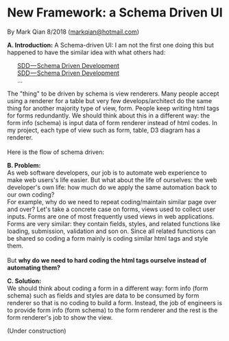 New Framework: a Schema Driven UI
=================================

By Mark Qian 8/2018 (markqian@hotmail.com)

<b>A. Introduction:</b> 
A Schema-driven UI: I am not the first one doing this but happened to have the similar idea with what others had:<br/>
<ul>
  <a href="https://medium.com/@hintology/sdd-schema-driven-development-f1d232d73ea6" target="_blank">SDD — Schema Driven Development</a><br/>
  <a href="https://www.npmjs.com/package/react-schema-u" target="_blank">SDD — Schema Driven Development</a><br/>
  ...
</ul>
The "thing" to be driven by schema is view renderers. Many people accept using a renderer for a table but very few develops/architect do the same thing for another majority type of view, form.  People keep writing html tags for forms redundantly. We should think about this in a different way: the form info (schema) is input data of form renderer instead of html codes. In my project, each type of view such as form, table, D3 diagram has a renderer.
<br/></br/>
Here is the flow of schema driven:<br/>



<b>B. Problem:</b><br/>
As web software developers, our job is to automate web experience to make web users's life easier. But what about the life of ourselves: the web developer's own life: how much do we apply the same automation back to our own coding?<br/> 
For example, why do we need to repeat coding/maintain similar page over and over? Let's take a concrete case on forms, views used to collect user inputs. Forms are one of most frequently used views in web applications. Forms are very similar: they contain fields, styles, and related functions like loading, submission, validation and son on. Since all related functions can be shared so coding a form mainly is coding similar html tags and style them.<br/><br/>
But <b>why do we need to hard coding the html tags ourselve instead of automating them?</b> 

<b>C. Solution:</b><br/>
We should think about coding a form in a different way: form info (form schema) such as fields and styles are data to be consumed by form renderer so that is no coding to build a form. Instead, the job of engineers is to provide form info (form schema) to the form renderer and the rest is the form renderer's job to show the view.    


(Under construction)
